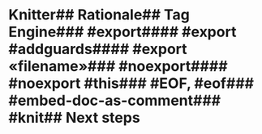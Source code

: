 # Knitter## Rationale## Tag Engine### #export#### #export #addguards#### #export «filename»### #noexport#### #noexport #this### #EOF, #eof### #embed-doc-as-comment### #knit## Next steps